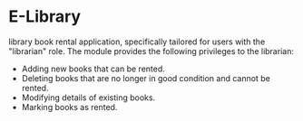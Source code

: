 # E-Library 

library book rental application, specifically tailored for users with the "librarian" role. The module provides the following privileges to the librarian:
- Adding new books that can be rented.
- Deleting books that are no longer in good condition and cannot be rented.
- Modifying details of existing books.
- Marking books as rented.
